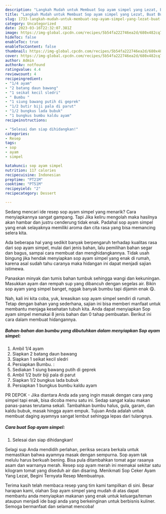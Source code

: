 ```yaml
---
description: "Langkah Mudah untuk Membuat Sop ayam simpel yang Lezat, Buat Buka Puasa Bikin Ngiler"
title: "Langkah Mudah untuk Membuat Sop ayam simpel yang Lezat, Buat Buka Puasa Bikin Ngiler"
slug: 1733-langkah-mudah-untuk-membuat-sop-ayam-simpel-yang-lezat-buat-buka-puasa-bikin-ngiler
category: Uncategorized
date: 2023-03-16T22:32:07.381Z
image: https://img-global.cpcdn.com/recipes/5b54fa222746ea2d/680x482cq70/sop-ayam-simpel-foto-resep-utama.jpg
hideToc: false
enableToc: true
enableTocContent: false
thumbnail: https://img-global.cpcdn.com/recipes/5b54fa222746ea2d/680x482cq70/sop-ayam-simpel-foto-resep-utama.jpg
cover: https://img-global.cpcdn.com/recipes/5b54fa222746ea2d/680x482cq70/sop-ayam-simpel-foto-resep-utama.jpg
author: Admin
authorAv: notfound
ratingvalue: 4.4
reviewcount: 4
recipeingredient:
- "1/4 ayam"
- "2 batang daun bawang"
- "1 seikat kecil sledri"
- " Bumbu "
- "1 siung bawang putih di geprek"
- "1/2 butir biji pala di parut"
- "1/2 bungkus lada bubuk"
- "1 bungkus bumbu kaldu ayam"
recipeinstructions:

- "Selesai dan siap dihidangkan!"
categories:
- Resep
tags:
- sop
- ayam
- simpel

katakunci: sop ayam simpel 
nutrition: 117 calories
recipecuisine: Indonesian
preptime: "PT21M"
cooktime: "PT51M"
recipeyield: "2"
recipecategory: Dessert

---
```



Sedang mencari ide resep sop ayam simpel yang menarik? Cara menyiapkannya sangat gampang. Tapi Jika keliru mengolah maka hasilnya akan hambar dan justru cenderung tidak enak. Padahal sop ayam simpel yang enak selayaknya memiliki aroma dan cita rasa yang bisa memancing selera kita.


Ada beberapa hal yang sedikit banyak berpengaruh terhadap kualitas rasa dari sop ayam simpel, mulai dari jenis bahan, lalu pemilihan bahan segar dan bagus, sampai cara membuat dan menghidangkannya. Tidak usah bingung jika hendak menyiapkan sop ayam simpel yang enak di rumah, karena asal sudah tahu caranya maka hidangan ini dapat menjadi sajian istimewa.

Panaskan minyak dan tumis bahan tumbuk sehingga wangi dan kekuningan. Masukkan ayam dan rempah sup yang dibancuh dengan segelas air. Bikin sop ayam yang simpel banget, nggak banyak bumbu tapi dijamin enak 😋.


Nah, kali ini kita coba, yuk, kreasikan sop ayam simpel sendiri di rumah. Tetap dengan bahan yang sederhana, sajian ini bisa memberi manfaat untuk membantu menjaga kesehatan tubuh kita. Anda dapat menyiapkan Sop ayam simpel memakai 8 jenis bahan dan 0 tahap pembuatan. Berikut ini cara dalam membuat hidangannya.

<!--inarticleads1-->

##### Bahan-bahan dan bumbu yang dibutuhkan dalam menyiapkan Sop ayam simpel:

1. Ambil 1/4 ayam
1. Siapkan 2 batang daun bawang
1. Siapkan 1 seikat kecil sledri
1. Persiapkan  Bumbu. :
1. Sediakan 1 siung bawang putih di geprek
1. Ambil 1/2 butir biji pala di parut
1. Siapkan 1/2 bungkus lada bubuk
1. Persiapkan 1 bungkus bumbu kaldu ayam


PR DEPOK - Jika diantara Anda ada yang ingin masak dengan cara yang simpel tapi enak, bisa dicoba menu satu ini. Sedap sangat kalau makan panas-panas terutama sekali. Tambahkan bumbu halus, gula, garam, dan kaldu bubuk, masak hingga ayam empuk. Tujuan Anda adalah untuk membuat daging ayamnya sangat lembut sehingga lepas dari tulangnya. 

<!--inarticleads2-->

##### Cara buat Sop ayam simpel:


1. Selesai dan siap dihidangkan!

Selagi sup Anda mendidih perlahan, periksa secara berkala untuk memastikan bahwa ayamnya masak dengan sempurna. Sop ayam tak melulu harus berkuah bening. Bisa pula ditambahkan tomat agar rasanya asam dan warnanya merah. Resep sop ayam merah ini memakai sekitar satu kilogram tomat yang diseduh air dan disaring. Menikmati Sop Ceker Ayam Yang Lezat, Begini Ternyata Resep Membuatnya. 

Terima kasih telah membaca resep yang tim kami tampilkan di sini. Besar harapan kami, olahan Sop ayam simpel yang mudah di atas dapat membantu anda menyiapkan makanan yang enak untuk keluarga/teman ataupun menjadi ide bagi anda yang berkeinginan untuk berbisnis kuliner. Semoga bermanfaat dan selamat mencoba!
